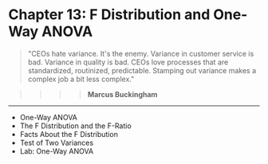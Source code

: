 # Chapter 13: F Distribution and One-Way ANOVA

> "CEOs hate variance. It's the enemy. Variance in customer service is bad. Variance in quality is bad. CEOs love processes that are standardized, routinized, predictable. Stamping out variance makes a complex job a bit less complex."

>>>> **Marcus Buckingham**

-----

* One-Way ANOVA
* The F Distribution and the F-Ratio
* Facts About the F Distribution
* Test of Two Variances
* Lab: One-Way ANOVA
